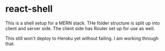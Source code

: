 # react-shell

This is a shell setup for a MERN stack. THe folder structure is split up into client and server side. The client side has Router set up for use as well.

This still won't deploy to Heroku yet without failing. I am working through that.